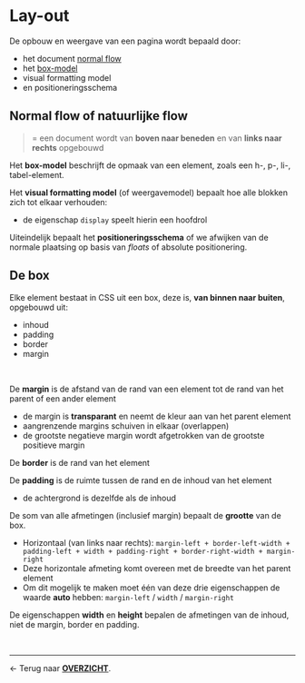 # Lay-out

De opbouw en weergave van een pagina wordt bepaald door:
* het document [normal flow](#normal-flow-of-natuurlijke-flow)
* het [box-model](#de-box)
* visual formatting model
* en positioneringsschema

## Normal flow of natuurlijke flow

>= een document wordt van **boven naar beneden** en van **links naar rechts** opgebouwd

Het **box-model** beschrijft de opmaak van een element, zoals een h-, p-, li-, tabel-element.

Het **visual formatting model** (of weergavemodel) bepaalt hoe alle blokken zich tot elkaar verhouden:
* de eigenschap `display` speelt hierin een hoofdrol

Uiteindelijk bepaalt het **positioneringsschema** of we afwijken van de normale plaatsing op basis van *floats* of absolute positionering.

## De box

Elke element bestaat in CSS uit een box, deze is, **van binnen naar buiten**, opgebouwd uit:
* inhoud
* padding
* border
* margin

<br>

De **margin** is de afstand van de rand van een element tot de rand van het parent of een ander element
* de margin is **transparant** en neemt de kleur aan van het parent element
* aangrenzende margins schuiven in elkaar (overlappen)
* de grootste negatieve margin wordt afgetrokken van de grootste positieve margin

De **border** is de rand van het element

De **padding** is de ruimte tussen de rand en de inhoud van het element
* de achtergrond is dezelfde als de inhoud

De som van alle afmetingen (inclusief margin) bepaalt de **grootte** van de box.
* Horizontaal (van links naar rechts): `margin-left + border-left-width + padding-left + width + padding-right + border-right-width + margin-right`
* Deze horizontale afmeting komt overeen met de breedte van het parent element 
* Om dit mogelijk te maken moet één van deze drie eigenschappen de waarde **auto** hebben: `margin-left` / `width` / `margin-right`

De eigenschappen **width** en **height** bepalen de afmetingen van de inhoud, niet de margin, border en padding.

<br>

---

&larr; Terug naar [**OVERZICHT**](./README.md#overview).